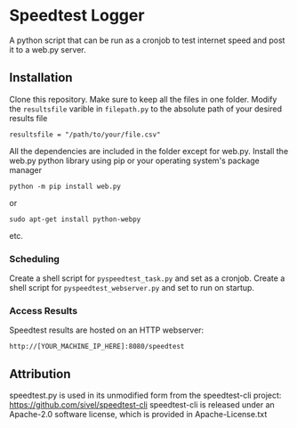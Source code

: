 # Speedtest Logger
A python script that can be run as a cronjob to test internet speed and post it to a web.py server.
## Installation
Clone this repository. Make sure to keep all the files in one folder.
Modify the `resultsfile` varible in `filepath.py` to the absolute path of your desired results file
```
resultsfile = "/path/to/your/file.csv"
```
All the dependencies are included in the folder except for web.py.
Install the web.py python library using pip or your operating system's package manager
```
python -m pip install web.py
```
or 
```
sudo apt-get install python-webpy
```
etc.

### Scheduling
Create a shell script for `pyspeedtest_task.py` and set as a cronjob.
Create a shell script for `pyspeedtest_webserver.py` and set to run on startup.

### Access Results
Speedtest results are hosted on an HTTP webserver:
```
http://[YOUR_MACHINE_IP_HERE]:8080/speedtest
```
## Attribution
speedtest.py is used in its unmodified form from the speedtest-cli project: https://github.com/sivel/speedtest-cli
speedtest-cli is released under an Apache-2.0 software license, which is provided in Apache-License.txt
